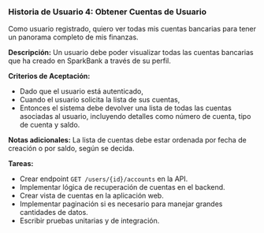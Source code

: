 ### **Historia de Usuario 4: Obtener Cuentas de Usuario** 
Como usuario registrado, quiero ver todas mis cuentas bancarias para tener un panorama completo de mis finanzas.

**Descripción:** 
Un usuario debe poder visualizar todas las cuentas bancarias que ha creado en SparkBank a través de su perfil. 

**Criterios de Aceptación:** 
- Dado que el usuario está autenticado, 
- Cuando el usuario solicita la lista de sus cuentas, 
- Entonces el sistema debe devolver una lista de todas las cuentas asociadas al usuario, incluyendo detalles como número de cuenta, tipo de cuenta y saldo. 

**Notas adicionales:** La lista de cuentas debe estar ordenada por fecha de creación o por saldo, según se decida. 

**Tareas:** 
- Crear endpoint `GET /users/{id}/accounts` en la API. 
- Implementar lógica de recuperación de cuentas en el backend. 
- Crear vista de cuentas en la aplicación web. 
- Implementar paginación si es necesario para manejar grandes cantidades de datos. 
- Escribir pruebas unitarias y de integración.